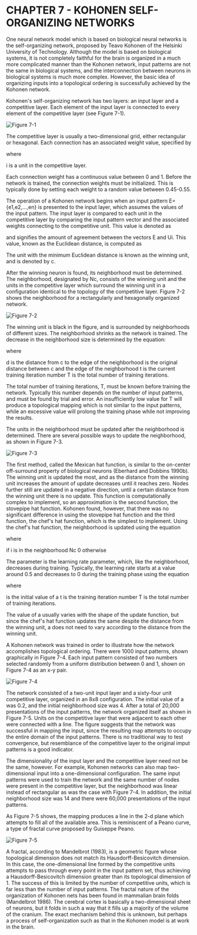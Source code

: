 # CHAPTER 7 - KOHONEN SELF-ORGANIZING NETWORKS

One neural network model which is based on biological neural networks is the self-organizing network, proposed by Teavo Kohonen of the Helsinki University of Technology.  Although the model is based on biological systems, it is not completely faithful for the brain is organized in a much more complicated manner than the Kohonen network, input patterns are not the same in biological systems, and the interconnection between neurons in biological systems is much more complex.  However, the basic idea of organizing inputs into a topological ordering is successfully achieved by the Kohonen network.  


Kohonen's self-organizing network has two layers: an input layer and a competitive layer.  Each element of the input layer is connected to every element of the competitive layer (see Figure 7-1). 

![Figure 7-1](../png/ch07_01.png "Figure 7-1")

The competitive layer is usually a two-dimensional grid, either rectangular or hexagonal.  Each connection has an associated weight value, specified by

where

i is a unit in the competitive layer.

Each connection weight has a continuous value between 0 and 1.  Before the network is trained, the connection weights must be initialized.  This is typically done by setting each weight to a random value between 0.45-0.55.

The operation of a Kohonen network begins when an input pattern E={e1,e2,...,en} is presented to the input layer, which assumes the values of the input pattern.  The input layer is compared to each unit in the competitive layer by comparing the input pattern vector and the associated weights connecting to the competitive unit.  This value is denoted as



and signifies the amount of agreement between the vectors E and Ui.  This value, known as the Euclidean distance, is computed as



The unit with the minimum Euclidean distance is known as the winning unit, and is denoted by c.

After the winning neuron is found, its neighborhood must be determined.  The neighborhood, designated by Nc, consists of the winning unit and the units in the competitive layer which surround the winning unit in a configuration identical to the topology of the competitive layer.  Figure 7-2 shows the neighborhood for a rectangularly and hexagonally organized network.  

![Figure 7-2](../png/ch07_02.png "Figure 7-2")


The winning unit is black in the figure, and is surrounded by neighborhoods of different sizes.  The neighborhood shrinks as the network is trained.  The decrease in the neighborhood size is determined by the equation:

where

d is the distance from c to the edge of the neighborhood
 is the original distance between c and the edge of the neighborhood
t is the current training iteration number
T is the total number of training iterations.

The total number of training iterations, T, must be known before training the network.  Typically this number depends on the number of input patterns, and must be found by trial and error.  An insufficiently low value for T will produce a topological mapping which is not similar to the input patterns, while an excessive value will prolong the training phase while not improving the results.
 
The units in the neighborhood must be updated after the neighborhood is determined.  There are several possible ways to update the neighborhood, as shown in Figure 7-3.  

![Figure 7-3](../png/ch07_03.png "Figure 7-3")

The first method, called the Mexican hat function, is similar to the on-center off-surround property of biological neurons (Eberhard and Dobbins 1990b).  The winning unit is updated the most, and as the distance from the winning unit increases the amount of update decreases until it reaches zero.  Nodes further still are updated in a negative direction, until a certain distance from the winning unit there is no update.  This function is computationally complex to implement, so an approximation is the second function, the stovepipe hat function.  Kohonen found, however, that there was no significant difference in using the stovepipe hat function and the third function, the chef's hat function, which is the simplest to implement.  Using the chef's hat function, the neighborhood is updated using the equation



where

 if i is in the neighborhood Nc
0 otherwise

The parameter is the learning rate parameter, which, like the neighborhood, decreases during training.  Typically, the learning rate starts at a value around 0.5 and decreases to 0 during the training phase using the equation



where

 is the initial value of a
t is the training iteration number
T is the total number of training iterations.

The value of a usually varies with the shape of the update function, but since the chef's hat function updates the same despite the distance from the winning unit, a does not need to vary according to the distance from the winning unit.

A Kohonen network was trained in order to illustrate how the network accomplishes topological ordering.  There were 1000 input patterns, shown graphically in Figure 7-4.  Each input pattern consisted of two numbers selected randomly from a uniform distribution between 0 and 1, shown on Figure 7-4 as an x-y pair.  

![Figure 7-4](../png/ch07_04.png "Figure 7-4")

The network consisted of a two-unit input layer and a sixty-four unit competitive layer, organized in an 8x8 configuration.  The initial value of a was 0.2, and the initial neighborhood size was 4.  After a total of 20,000 presentations of the input patterns, the network organized itself as shown in Figure 7-5.  Units on the competitive layer that were adjacent to each other were connected with a line.  The figure suggests that the network was successful in mapping the input, since the resulting map attempts to occupy the entire domain of the input patterns.  There is no traditional way to test convergence, but resemblance of the competitive layer to the original imput patterns is a good indicator.

The dimensionality of the input layer and the competitive layer need not be the same, however.  For example, Kohonen networks can also map two-dimensional input into a one-dimensional configuration.  The same input patterns were used to train the network and the same number of nodes were present in the competitive layer, but the neighborhood was linear instead of rectangular as was the case with Figure 7-4.  In addition, the initial neighborhood size was 14 and there were 60,000 presentations of the input patterns.  

As Figure 7-5 shows, the mapping produces a line in the 2-d plane which attempts to fill all of the available area.  This is reminiscent of a Peano curve, a type of fractal curve proposed by Guiseppe Peano.   

![Figure 7-5](../png/ch07_05.png "Figure 7-5")

A fractal, according to Mandelbrot (1983), is a geometric figure whose topological dimension does not match its Hausdorff-Besicovitch dimension.  In this case, the one-dimensional line formed by the competitive units attempts to pass through every point in the input pattern set, thus achieving a Hausdorff-Besicovitch dimension greater than its topological dimension of 1.  The success of this is limited by the number of competitive units, which is far less than the number of input patterns.  The fractal nature of the organization of Kohonen nets has been found in mammalian brain folds (Mandelbrot 1986).  The cerebral cortex is basically a two-dimensional sheet of neurons, but it folds in such a way that it fills up a majority of the volume of the cranium.  The exact mechanism behind this is unknown, but perhaps a process of self-organization such as that in the Kohonen model is at work in the brain.


